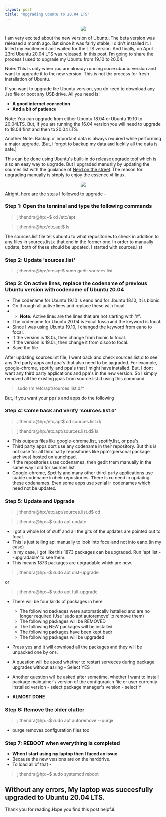 ```yaml
---
layout: post
title: "Upgrading Ubuntu to 20.04 LTS"
---
```



<center> <img src = "https://ubuntucommunity.s3.dualstack.us-east-2.amazonaws.com/optimized/2X/0/0921cb27d5604b464218a64ae88a3f43c7b7371a_2_690x345.png"> </center>

I am very excited about the new version of Ubuntu. The beta version was released a month ago. But since it was fairly stable, 
I didn't installed it. I killed my excitement and waited for the LTS version. And finally, on April 23rd Ubuntu 20.04 LTS was
released. In this post, I'm going to share the process I used to upgrade my Ubuntu from 19.10 to 20.04.

Note: This is only when you are already running some ubuntu version and want to upgrade it to the new version. This is not the process for fresh installation of Ubuntu.

If you want to upgrade the Ubuntu version, you do need to download any .iso file or boot any USB drive. All you need is:
* **A good internet connection**
* **And a bit of patience**

Note: You can upgrade from either Ubuntu 18.04 or Ubuntu 19.10 to 20.04LTS. But, If you are running the 16.04 version
you will need to upgrade to 18.04 first and then to 20.04 LTS.

Another Note: Backup of important data is always required while performing a major upgrade. (But, I forgot to backup my data and luckily all the data is safe.)

This can be done using Ubuntu's built-in do release upgrade tool which is also an easy way to upgrade. But I upgraded manually by updating the sources list with 
the guidance of [Nerd on the street](https://www.youtube.com/watch?v=3nD56JYfF_o&t=1131s). The reason for upgrading manually is simply to
enjoy the essence of linux. 
<center> <img src = "https://i.redd.it/orcgyjw150c21.jpg"> </center>

Alright, here are the steps I followed to upgrade - 

### Step 1: Open the terminal and type the following commands

> jithendra@hp:~$ cd /etc/apt

> jithendra@hp:/etc/apt$ ls

The sources.list file tells ubuntu to what repositories to check in addition to any files in sources.list.d that end in the former one. 
In order to manually update, both of these should be updated. I started with sources.list

### Step 2: Update 'sources.list'

> jithendra@hp:/etc/apt$ sudo gedit sources.list

### Step 3: On active lines, replace the codename of previous Ubuntu version with codename of Ubuntu 20.04

* The codename for Ubuntu 19.10 is eano and for Ubuntu 18.10, it is bionic.
* Go through all active lines and replace these with focal. 
* * **Note:** Active lines are the lines that are not starting with '#'.
* The codename for Ubuntu 20.04 is Focal fossa and the keyword is focal.
* Since I was using Ubuntu 19.10, I changed the keyword from eano to focal.
* If the version is 18.04, then change from bionic to focal.
* If the version is 19.04, then change it from disco to focal.
* Save the file

After updating sources.list file, I went back and check sources.list.d to see any 3rd party apps and ppa's that also need to be upgraded. 
For example, google-chrome, spotify, and ppa's that I might have installed. But, I dont want any third party applications and ppa's in the new version.
So I simply removed all the existing ppas from source.list.d using this command 

> sudo rm /etc/apt/sources.list.d/*

But, If you want your ppa's and apps do the following

### Step 4: Come back and verify 'sources.list.d'

> jithendra@hp:/etc/apt$ cd sources.list.d/

> jithendra@hp:/etc/apt/sources.list.d$ ls

* This outputs files like google-chrome.list, spotify.list, or ppa's.
* Third party apps dont use any codename in their repository. But this is not case for all third party repositories
like ppa's(personal package archives) hosted on launchpad. 
* If the repositories uses codenames, then gedit them manually in the same way I did for sources.list
* Google-chrome, Spotify and many other third-party applications use stable codename in their repositories. There is no need
in updating these codenames. Even some apps use xenial in codenames which need not be updated.

### Step 5: Update and Upgrade

> jithendra@hp:/etc/apt/sources.list.d$ cd

> jithendra@hp:~$ sudo apt update

* I got a whole lot of stuff and all the gits of the updates are pointed out to focal. 
* This is just telling apt manually to look into focal and not into eano.(in my case)
* In my case, I got like this 1873 packages can be upgraded. Run 'apt list --upgradable' to see them.`
* This means 1873 packages are upgradable which are new.

> jithendra@hp:~$ sudo apt dist-upgrade

or

> jithendra@hp:~$ sudo apt full-upgrade

* There will be four kinds of packages in here
    * The following packages were automatically installed and are no longer required (Use 'sudo apt autoremove' to remove them)
    * The following packages will be REMOVED
    * The following NEW packages will be installed
    * The following packages have been kept back
    * The following packages will be upgraded

* Press yes and it will download all the packages and they will be unpacked one by one.
* A question will be asked whether to restart servieces during package upgrades without asking - Select YES
* Another question will be asked after sometime, whether I want to install package maintainer's version of the configuration file
or user currently installed version - select package manager's version - select Y
* **ALMOST DONE**

### Step 6: Remove the older clutter

> jithendra@hp:~$ sudo apt autoremove --purge

* purge removes configuration files too

### Step 7: REBOOT when everything is completed

* **When I start using my laptop then I faced an issue.**
* Because the new versions are on the harddrive. 
* To load all of that - 

> jithendra@hp:~$ sudo systemctl reboot


Without any errors, My laptop was succesfully upgraded to Ubuntu 20.04 LTS. 
--- 
Thank you for reading.Hope you find this post helpful.
